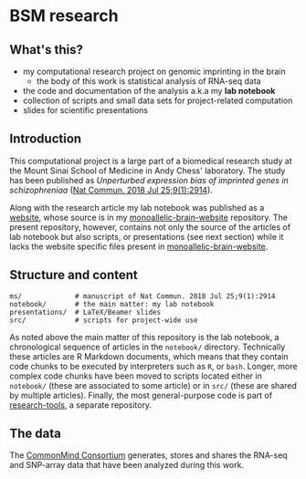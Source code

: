 # BSM research

## What's this?

* my computational research project on genomic imprinting in the brain
    * the body of this work is statistical analysis of RNA-seq data
* the code and documentation of the analysis a.k.a my **lab notebook**
* collection of scripts and small data sets for project-related computation
* slides for scientific presentations

## Introduction

This computational project is a large part of a biomedical research study at the Mount Sinai School of Medicine in Andy Chess' laboratory.  The study has been published as *Unperturbed expression bias of imprinted genes in schizophreniaa* ([Nat Commun. 2018 Jul 25;9(1):2914](https://www.nature.com/articles/s41467-018-04960-9)).

Along with the research article my lab notebook was published as a [website](https://attilagk.github.io/monoallelic-brain-notebook/), whose source is in my [monoallelic-brain-website](https://github.com/attilagk/monoallelic-brain-website) repository.  The present repository, however, contains not only the source of the articles of lab notebook but also scripts, or presentations (see next section) while it lacks the website specific files present in [monoallelic-brain-website](https://github.com/attilagk/monoallelic-brain-website).

## Structure and content

```
ms/             # manuscript of Nat Commun. 2018 Jul 25;9(1):2914
notebook/       # the main matter: my lab notebook
presentations/  # LaTeX/Beamer slides
src/            # scripts for project-wide use
```

As noted above the main matter of this repository is the lab notebook, a chronological sequence of articles in the `notebook/` directory.  Technically these articles are R Markdown documents, which means that they contain code chunks to be executed by interpreters such as `R`, or `bash`.  Longer, more complex code chunks have been moved to scripts located either in `notebook/` (these are associated to some article) or in `src/` (these are shared by multiple articles).  Finally, the most general-purpose code is part of [research-tools](https://github.com/attilagk/research-tools), a separate repository.

## The data

The [CommonMind Consortium](http://commonmind.org/) generates, stores and shares the RNA-seq and SNP-array data that have been analyzed during this work.
